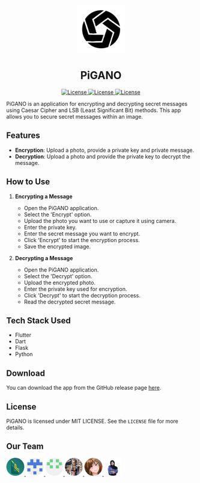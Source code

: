 <div align="center">
  <a href="https://storage.googleapis.com/cms-storage-bucket/0dbfcc7a59cd1cf16282.png">
    <picture>
      <img alt="FLUTTER" src="https://github.com/SalamPS/PiGANO/blob/main/assets/icons/icon.png" height="128">
    </picture>
  </a>
  <h1>PiGANO</h1>

<a href="https://flutter.dev/">
	<img alt="License" src="https://img.shields.io/badge/Flutter-3.24-043875?style=for-the-badge&logo=flutter&logoColor=46d1fd">
</a>
<a href="https://www.python.org/">
	<img alt="License" src="https://img.shields.io/badge/Python-3.12-336c9a?style=for-the-badge&logo=python&logoColor=ffd346">
</a>
<a href="https://github.com/SalamPS/automated-drill/blob/main/LICENSE">
  <img alt="License" src="https://img.shields.io/badge/License-MIT-2cb150?style=for-the-badge&logo=opensourceinitiative&logoColor=white">
</a>
</div>

PiGANO is an application for encrypting and decrypting secret messages using Caesar Cipher and LSB (Least Significant Bit) methods. This app allows you to secure secret messages within an image.

## Features

- **Encryption**: Upload a photo, provide a private key and private message.
- **Decryption**: Upload a photo and provide the private key to decrypt the message.

## How to Use

1. **Encrypting a Message**
    - Open the PiGANO application.
    - Select the 'Encrypt' option.
    - Upload the photo you want to use or capture it using camera.
    - Enter the private key.
    - Enter the secret message you want to encrypt.
    - Click 'Encrypt' to start the encryption process.
    - Save the encrypted image.

2. **Decrypting a Message**
    - Open the PiGANO application.
    - Select the 'Decrypt' option.
    - Upload the encrypted photo.
    - Enter the private key used for encryption.
    - Click 'Decrypt' to start the decryption process.
    - Read the decrypted secret message.

## Tech Stack Used

- Flutter
- Dart
- Flask
- Python

## Download 

You can download the app from the GitHub release page [here](https://github.com/SalamPS/PiGANO/releases/download/v1.0.0/PiGANO-v1.0.0.apk).

## License

PiGANO is licensed under MIT LICENSE. See the `LICENSE` file for more details.

<div>
  <h2>Our Team</h2>
  <a href="https://github.com/SalamPS">
    <picture>
      <img alt="SalamPS" src="/assets/contributor/salam.png" height="48">
    </picture>
  </a>
  <a href="https://github.com/FarhanRK7">
    <picture>
      <img alt="FarhanRK7" src="/assets/contributor/farhan.png" height="48">
    </picture>
  </a>
  <a href="https://github.com/Syifqila">
    <picture>
      <img alt="Syifqila" src="/assets/contributor/syifa.png" height="48">
    </picture>
  </a>
  <a href="https://github.com/Kallendx82">
    <picture>
      <img alt="Kallendx82" src="/assets/contributor/rajih.png" height="48">
    </picture>
  </a>
  <a href="https://github.com/AurielIsLearnHowToCode">
    <picture>
      <img alt="AurielIsLearnHowToCode" src="/assets/contributor/auriel.png" height="48">
    </picture>
  </a>
  <a href="https://www.linkedin.com/in/rahmahf">
    <picture> 
      <img alt="rahmahf" src="/assets/contributor/rahmah.png" height="48"/> 
    </picture>
  </a>
</div>
